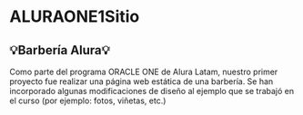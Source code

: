 # ALURAONE1Sitio
## 💡Barbería Alura💡
Como parte del programa ORACLE ONE de Alura Latam, nuestro primer proyecto fue realizar una página web estática de una barbería.
Se han incorporado algunas modificaciones de diseño al ejemplo que se trabajó en el curso (por ejemplo: fotos, viñetas, etc.)
